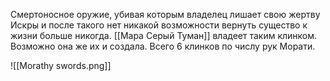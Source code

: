 
Смертоносное оружие, убивая которым владелец лишает свою жертву Искры и после такого нет никакой возможности вернуть существо к жизни больше никогда.
[[Мара Серый Туман]] владеет таким клинком. 
Возможно она же их и создала. 
Всего 6 клинков по числу рук Морати. 

![[Morathy swords.png]] 